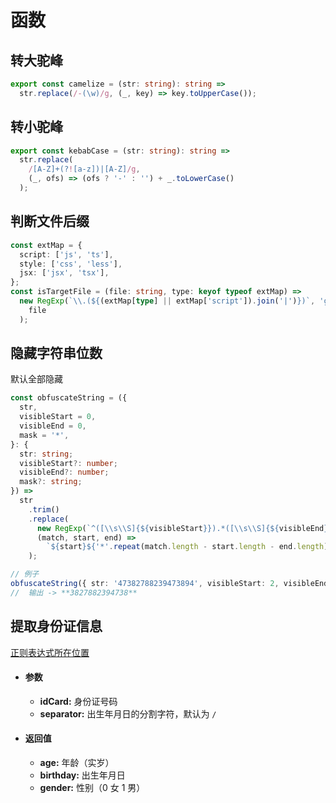 # 函数

## 转大驼峰

```ts
export const camelize = (str: string): string =>
  str.replace(/-(\w)/g, (_, key) => key.toUpperCase());
```

## 转小驼峰

```ts
export const kebabCase = (str: string): string =>
  str.replace(
    /[A-Z]+(?![a-z])|[A-Z]/g,
    (_, ofs) => (ofs ? '-' : '') + _.toLowerCase()
  );
```

## 判断文件后缀

```ts
const extMap = {
  script: ['js', 'ts'],
  style: ['css', 'less'],
  jsx: ['jsx', 'tsx'],
};
const isTargetFile = (file: string, type: keyof typeof extMap) =>
  new RegExp(`\\.(${(extMap[type] || extMap['script']).join('|')})`, 'g').test(
    file
  );
```

## 隐藏字符串位数

默认全部隐藏

```ts
const obfuscateString = ({
  str,
  visibleStart = 0,
  visibleEnd = 0,
  mask = '*',
}: {
  str: string;
  visibleStart?: number;
  visibleEnd?: number;
  mask?: string;
}) =>
  str
    .trim()
    .replace(
      new RegExp(`^([\\s\\S]{${visibleStart}}).*([\\s\\S]{${visibleEnd}})$`),
      (match, start, end) =>
        `${start}${'*'.repeat(match.length - start.length - end.length)}${end}`
    );

// 例子
obfuscateString({ str: '47382788239473894', visibleStart: 2, visibleEnd: 2 });
//  输出 -> **3827882394738**
```

## 提取身份证信息

[正则表达式所在位置](./regexp/#isIdCardregexp)

- #### 参数

  - **idCard:** 身份证号码
  - **separator:** 出生年月日的分割字符，默认为 `/`

- #### 返回值

  - **age:** 年龄（实岁）
  - **birthday:** 出生年月日
  - **gender:** 性别（0 女 1 男）

<DemoBlock src='javascript/getIdCardInfo.ts'>
<template #demo>

```ts
import getIdCardInfo from './getIdCardInfo';

const info = getIdCardInfo('310401200001243822');
console.log('info: ', info);
// { age: 24, birthday: '2000/01/24', gender: 0 }
```
</template>
</DemoBlock>
